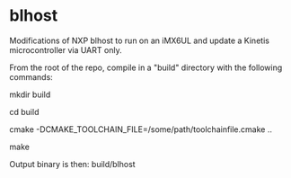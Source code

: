 # blhost
Modifications of NXP blhost to run on an iMX6UL and update a Kinetis microcontroller via UART only.

From the root of the repo, compile in a "build" directory with the following commands:

mkdir build

cd build

cmake -DCMAKE_TOOLCHAIN_FILE=/some/path/toolchainfile.cmake ..
  
make

Output binary is then: build/blhost
